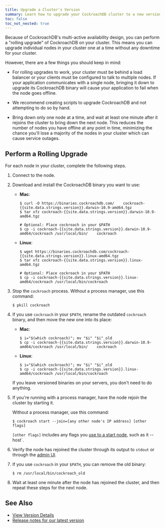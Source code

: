 ```yaml
---
title: Upgrade a Cluster's Version
summary: Learn how to upgrade your CockroachDB cluster to a new version.
toc: false
toc_not_nested: true
---
```


Because of CockroachDB's multi-active availability design, you can perform a "rolling upgrade" of CockroachDB on your cluster. This means you can upgrade individual nodes in your cluster one at a time without any downtime for your cluster.

However, there are a few things you should keep in mind:

  - For rolling upgrades to work, your cluster must be behind a load balancer or your clients must be configured to talk to multiple nodes. If your application communicates with a single node, bringing it down to upgrade its CockroachDB binary will cause your application to fail when the node goes offline.

  - We recommend creating scripts to upgrade CockroachDB and not attempting to do so by hand.

  - Bring down only one node at a time, and wait at least one minute after it rejoins the cluster to bring down the next node. This reduces the number of nodes you have offline at any point in time, minimizing the chance you'll lose a majority of the nodes in your cluster which can cause service outages.

## Perform a Rolling Upgrade

For each node in your cluster, complete the following steps.

1. Connect to the node.

2. Download and install the CockroachDB binary you want to use:
    - **Mac**:

        ~~~ shell
        $ curl -O https://binaries.cockroachdb.com/    cockroach-{{site.data.strings.version}}.darwin-10.9-amd64.tgz
        $ tar xfz cockroach-{{site.data.strings.version}}.darwin-10.9-amd64.tgz
    
        # Optional: Place cockroach in your $PATH
        $ cp -i cockroach-{{site.data.strings.version}}.darwin-10.9-amd64/cockroach /usr/local/bin/    cockroach
        ~~~
    - **Linux**:

        ~~~ shell
        $ wget https://binaries.cockroachdb.com/cockroach-{{site.data.strings.version}}.linux-amd64.tgz
        $ tar xfz cockroach-{{site.data.strings.version}}.linux-amd64.tgz 
    
        # Optional: Place cockroach in your $PATH
        $ cp -i cockroach-{{site.data.strings.version}}.linux-amd64/cockroach /usr/local/bin/cockroach
        ~~~

3. Stop the `cockroach` process. Without a process manager, use this command:

    ~~~ shell
    $ pkill cockroach
    ~~~

4. If you use `cockroach` in your `$PATH`, rename the outdated `cockroach` binary, and then move the new one into its place:
    - **Mac**:

        ~~~ shell
        $ i="$(which cockroach)"; mv "$i" "$i"_old
        $ cp -i cockroach-{{site.data.strings.version}}.darwin-10.9-amd64/cockroach /usr/local/bin/    cockroach
        ~~~
    - **Linux**:

        ~~~ shell
        $ i="$(which cockroach)"; mv "$i" "$i"_old
        $ cp -i cockroach-{{site.data.strings.version}}.linux-amd64/cockroach /usr/local/bin/cockroach
        ~~~
        
    If you leave versioned binaries on your servers, you don't need to do anything.

5. If you're running with a process manager, have the node rejoin the cluster by starting it.
    
    Without a process manager, use this command:

    ~~~ shell
    $ cockroach start --join=[any other node's IP address] [other flags]
    ~~~
    `[other flags]` includes any flags you [use to a start node](start-a-node.html), such as it    --host`.

6. Verify the node has rejoined the cluster through its output to `stdout` or through the [admin UI](explore-the-admin-ui.html).

7. If you use `cockroach` in your `$PATH`, you can remove the old binary:

    ~~~ shell
    $ rm /usr/local/bin/cockroach_old
    ~~~

8. Wait at least one minute after the node has rejoined the cluster, and then repeat these steps for the next node.

## See Also

- [View Version Details](view-version-details.html)
- [Release notes for our latest version]({{site.data.strings.version}}.html)
